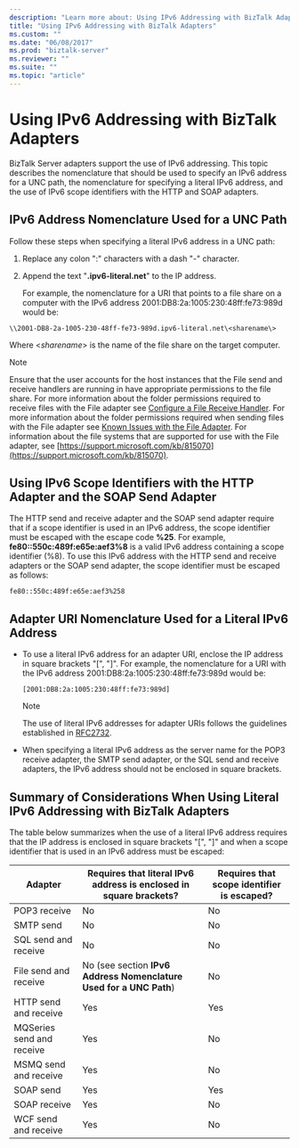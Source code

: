 ```yaml
---
description: "Learn more about: Using IPv6 Addressing with BizTalk Adapters"
title: "Using IPv6 Addressing with BizTalk Adapters"
ms.custom: ""
ms.date: "06/08/2017"
ms.prod: "biztalk-server"
ms.reviewer: ""
ms.suite: ""
ms.topic: "article"
---
```

# Using IPv6 Addressing with BizTalk Adapters
BizTalk Server adapters support the use of IPv6 addressing. This topic describes the nomenclature that should be used to specify an IPv6 address for a UNC path, the nomenclature for specifying a literal IPv6 address, and the use of IPv6 scope identifiers with the HTTP and SOAP adapters.

## IPv6 Address Nomenclature Used for a UNC Path
 Follow these steps when specifying a literal IPv6 address in a UNC path:

1. Replace any colon ":" characters with a dash "-" character.

2. Append the text "**.ipv6-literal.net**" to the IP address.

   For example, the nomenclature for a URI that points to a file share on a computer with the IPv6 address 2001:DB8:2a:1005:230:48ff:fe73:989d would be:

```
\\2001-DB8-2a-1005-230-48ff-fe73-989d.ipv6-literal.net\<sharename\>
```

 Where \<*sharename*\> is the name of the file share on the target computer.

> [!NOTE]
>  Ensure that the user accounts for the host instances that the File send and receive handlers are running in have appropriate permissions to the file share. For more information about the folder permissions required to receive files with the File adapter see [Configure a File Receive Handler](../core/configure-the-file-adapter.md). For more information about the folder permissions required when sending files with the File adapter see [Known Issues with the File Adapter](../core/known-issues-with-the-file-adapter.md). For information about the file systems that are supported for use with the File adapter, see [https://support.microsoft.com/kb/815070](https://support.microsoft.com/kb/815070).

## Using IPv6 Scope Identifiers with the HTTP Adapter and the SOAP Send Adapter
 The HTTP send and receive adapter and the SOAP send adapter require that if a scope identifier is used in an IPv6 address, the scope identifier must be escaped with the escape code **%25**. For example, **fe80::550c:489f:e65e:aef3%8** is a valid IPv6 address containing a scope identifier (%8). To use this IPv6 address with the HTTP send and receive adapters or the SOAP send adapter, the scope identifier must be escaped as follows:

```
fe80::550c:489f:e65e:aef3%258
```

## Adapter URI Nomenclature Used for a Literal IPv6 Address

-   To use a literal IPv6 address for an adapter URI, enclose the IP address in square brackets "[", "]". For example, the nomenclature for a URI with the IPv6 address 2001:DB8:2a:1005:230:48ff:fe73:989d would be:

    ```
    [2001:DB8:2a:1005:230:48ff:fe73:989d]
    ```

    > [!NOTE]
    >  The use of literal IPv6 addresses for adapter URIs follows the guidelines established in [RFC2732](https://go.microsoft.com/fwlink/?LinkId=90375).

-   When specifying a literal IPv6 address as the server name for the POP3 receive adapter, the SMTP send adapter, or the SQL send and receive adapters, the IPv6 address should not be enclosed in square brackets.

## Summary of Considerations When Using Literal IPv6 Addressing with BizTalk Adapters
 The table below summarizes when the use of a literal IPv6 address requires that the IP address is enclosed in square brackets "[", "]" and when a scope identifier that is used in an IPv6 address must be escaped:

|Adapter|Requires that literal IPv6 address is enclosed in square brackets?|Requires that scope identifier is escaped?|
|---|---|---|
|POP3 receive|No|No|
|SMTP send|No|No|
|SQL send and receive|No|No|
|File send and receive|No (see section **IPv6 Address Nomenclature Used for a UNC Path**)|No|
|HTTP send and receive|Yes|Yes|
|MQSeries send and receive|Yes|No|
|MSMQ send and receive|Yes|No|
|SOAP send|Yes|Yes|
|SOAP receive|Yes|No|
|WCF send and receive|Yes|No|
